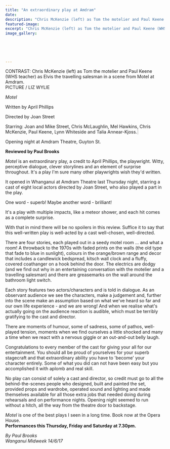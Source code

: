 ```yaml
---
title: "An extraordinary play at Amdram"
date: 
description: "Chris McKenzie (left) as Tom the motelier and Paul Keene (WHS teacher) as Elvis the travelling salesman in a scene from Motel at Amdram..."
featured-image: 
excerpt: "Chris McKenzie (left) as Tom the motelier and Paul Keene (WHS teacher) as Elvis the travelling salesman in a scene from Motel at Amdram."
image_gallery:
	
	
	
	
	
---
```


<p><span>CONTRAST: Chris McKenzie (left) as Tom the motelier and Paul Keene (<span>WHS teacher</span>) as Elvis the travelling salesman in a scene from Motel at Amdram. <br />PICTURE / LIZ WYLIE</span></p>
<p><span><em>Motel</em></span></p>
<p class="element element-paragraph">Written by April Phillips</p>
<p class="element element-paragraph">Directed by Joan Street</p>
<p class="element element-paragraph">Starring: Joan and Mike Street, Chris McLaughlin, Mel Hawkins, Chris McKenzie, Paul Keene, Lynn Whiteside and Talia Annear-Kjoss.<span style="background-color: #e2e2e2;">&nbsp;</span></p>
<p class="element element-paragraph">Opening night at Amdram Theatre, Guyton St.</p>
<p><span><strong>Reviewed by Paul Brooks</strong></span></p>
<p class="element element-paragraph"><em>Motel</em> is an extraordinary play, a credit to April Phillips, the playwright. Witty, perceptive dialogue, clever storylines and an element of surprise throughout. It's a play I'm sure many other playwrights wish they'd written.</p>
<p class="element element-paragraph">It opened in Whanganui at Amdram Theatre last Thursday night, starring a cast of eight local actors directed by Joan Street, who also played a part in the play.</p>
<p class="element element-paragraph">One word - superb! Maybe another word - brilliant!</p>
<p class="element element-paragraph">It's a play with multiple impacts, like a meteor shower, and each hit comes as a complete surprise.</p>
<p class="element element-paragraph">With that in mind there will be no spoilers in this review. Suffice it to say that this well-written play is well-acted by a cast well-chosen, well-directed.</p>
<p class="element element-paragraph">There are four stories, each played out in a seedy motel room ... and what a room! A throwback to the 1970s with faded prints on the walls (the old type that fade to blue in sunlight), colours in the orange/brown range and decor that includes a candlewick bedspread, kitsch wall clock and a fluffy, covered coathanger on a hook behind the door. The electrics are dodgy (and we find out why in an entertaining conversation with the motelier and a travelling salesman) and there are greasemarks on the wall around the bathroom light switch.</p>
<p class="element element-paragraph">Each story features two actors/characters and is told in dialogue. As an observant audience we see the characters, make a judgement and, further into the scene make an assumption based on what we've heard so far and our own life experience - and we are wrong! And when we realise what's actually going on the audience reaction is audible, which must be terribly gratifying to the cast and director.</p>
<p class="element element-paragraph">There are moments of humour, some of sadness, some of pathos, well-played tension, moments when we find ourselves a little shocked and many a time when we react with a nervous giggle or an out-and-out belly laugh.</p>
<p class="element element-paragraph">Congratulations to every member of the cast for giving your all for our entertainment. You should all be proud of yourselves for your superb stagecraft and that extraordinary ability you have to 'become' your character entirely. Some of what you did can not have been easy but you accomplished it with aplomb and real skill.</p>
<p class="element element-paragraph">No play can consist of solely a cast and director, so credit must go to all the behind-the-scenes people who designed, built and painted the set, provided props and wardrobe, operated sound and lighting and made themselves available for all those extra jobs that needed doing during rehearsals and on performance nights. Opening night seemed to run without a hitch, all the way from the theatre door to backstage.</p>
<p class="element element-paragraph"><em>Motel</em>&nbsp;is one of the best plays I seen in a long time. Book now at the Opera House.&nbsp;<br /><strong>Performances this Thursday, Friday and Saturday at 7.30pm.</strong></p>
<p><em>By Paul Brooks<br />Wanganui Midweek 14/6/17</em></p>

